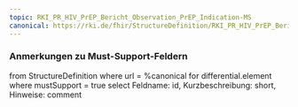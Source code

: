 ```yaml
---
topic: RKI_PR_HIV_PrEP_Bericht_Observation_PrEP_Indication-MS
canonical: https://rki.de/fhir/StructureDefinition/RKI_PR_HIV_PrEP_Bericht_Observation_PrEP_Indication
---
```


### Anmerkungen zu Must-Support-Feldern

<fql>
from
	StructureDefinition
where 
    url = %canonical
for differential.element
where mustSupport = true
select
	Feldname: id, Kurzbeschreibung: short, Hinweise: comment
</fql>

